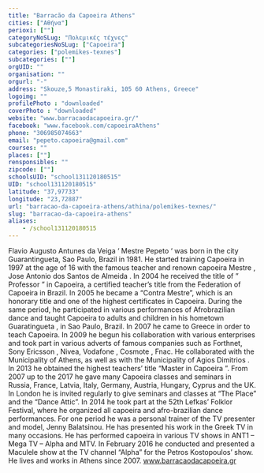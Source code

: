 ```yaml
---
title: "Barracão da Capoeira Athens"
cities: ["Αθήνα"]
perioxi: [""]
categoryNoSLug: "Πολεμικές τέχνες"
subcategoriesNoSLug: ["Capoeira"]
categories: ["polemikes-texnes"]
subcategories: [""]
orgUID: ""
organisation: ""
orgurl: "-"
address: "Skouze,5 Monastiraki, 105 60 Athens, Greece"
logoimg: ""
profilePhoto : "downloaded"
coverPhoto : "downloaded"
website: "www.barracaodacapoeira.gr/"
facebook: "www.facebook.com/capoeiraAthens"
phone: "306985074663"
email: "pepeto.capoeira@gmail.com"
courses: ""
places: [""]
rensponsibles: ""
zipcode: [""]
schoolsUID: "school131120180515"
UID: "school131120180515"
latitude: "37,97733"
longitude: "23,72887"
url: "barracao-da-capoeira-athens/athina/polemikes-texnes/"
slug: "barracao-da-capoeira-athens"
aliases:
    - /school131120180515
---
```





Flavio Augusto Antunes da Veiga ‘ Mestre Pepeto ‘ was born in the city Guarantingueta, Sao Paulo, Brazil in 1981. He started training Capoeira in 1997 at the age of 16 with the famous teacher and renown capoeira Mestre , Jose Antonio dos Santos de Almeida . In 2004 he received the title of ” Professor ” in Capoeira, a certified teacher’s title from the Federation of Capoeira in Brazil. In 2005 he became a “Contra Mestre”, which is an honorary title and one of the highest certificates in Capoeira. During the same period, he participated in various performances of Afrobrazilian dance and taught Capoeira to adults and children in his hometown Guaratingueta , in Sao Paulo, Brazil. In 2007 he came to Greece in order to teach Capoeira. In 2009 he begun his collaboration with various enterprises and took part in various adverts of famous companies such as Forthnet, Sony Ericsson , Nivea, Vodafone , Cosmote , Fnac. He collaborated with the Municipality of Athens, as well as with the Municipality of Agios Dimitrios . In 2013 he obtained the highest teachers’ title “Master in Capoeira ”. From 2007 up to the 2017 he gave many Capoeira classes and seminars in Russia, France, Latvia, Italy, Germany, Austria, Hungary, Cyprus and the UK. In London he is invited regularly to give seminars and classes at “The Place” and the “Dance Attic”. In 2014 he took part at the 52th Lefkas’ Folklor Festival, where he organized all capoeira and afro-brazilian dance performances. For one period he was a personal trainer of the TV presenter and model, Jenny Balatsinou. He has presented his work in the Greek TV in many occasions. He has performed capoeira in various TV shows in ANT1 – Mega TV – Alpha and MTV. In February 2016 he conducted and presented a Maculele show at the TV channel “Alpha” for the Petros Kostopoulos’ show. He lives and works in Athens since 2007. www.barracaodacapoeira.gr